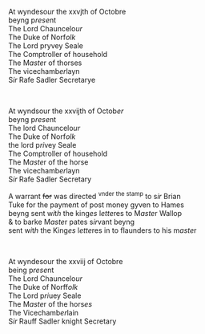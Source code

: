 ---
---
<div>

<div>
      <p>
		At wyndeso<i>ur</i> the xxvjth of Octobre
		<br />beyng p<i>rese</i>nt
		<br />The Lord Chauncelo<i>ur</i>
		<br />The Duke of Norf<i>olk</i>
		<br />The Lord pryvey Seale
		<br />The Comptroller of household
		<br />The M<i>aste</i>r of thorses
		<br />The vicechamb<i>er</i>layn
		<br />S<i>ir</i> Rafe Sadler Secretarye
	</p>
<br /></div>
   <div>
      <p>
		At wyndsour the xxvijth of Octob<i>er</i>
		<br />beyng p<i>rese</i>nt
		<br />The lord Chauncelo<i>ur</i>
		<br />The Duke of Norf<i>olk</i>
		<br />the lord p<i>ri</i>vey Seale
		<br />The Comptroller of household
		<br />The M<i>aste</i>r of the horse
		<br />The vicechamb<i>er</i>layn
		<br />S<i>ir</i> Rafe Sadler Secretary
	</p>
      <p>
		A warrant <del>for</del> was directed <sup>vnder the stamp</sup> to s<i>ir</i> Brian
		<br />Tuke for the payme<i>n</i>t of post money gyven to Hames
		<br />beyng sent w<i>i</i>t<i>h</i> the king<i>es</i> l<i>ette</i>res to M<i>aste</i>r Wallop
		<br />&amp; to 			barke M<i>aste</i>r pates s<i>ir</i>vant beyng
		<br />sent w<i>i</i>t<i>h</i> the King<i>es</i> l<i>ette</i>res in to flaunders to his m<i>aste</i>r
	</p>
<br /></div>
   <div>
      <p>
		At wyndesour the xxviij of Octobre
		<br />being p<i>rese</i>nt
		<br />The Lord Chauncelo<i>ur</i>
		<br />The Duke of Norff<i>olk</i>
		<br />The Lord p<i>ri</i>uey Seale
		<br />The M<i>aste</i>r of the hors<i>es</i>
		<br />The Vicechamb<i>er</i>lain
		<br />S<i>ir</i> Rauff Sadler knight Secretary
	</p>
<br /></div>
</div>